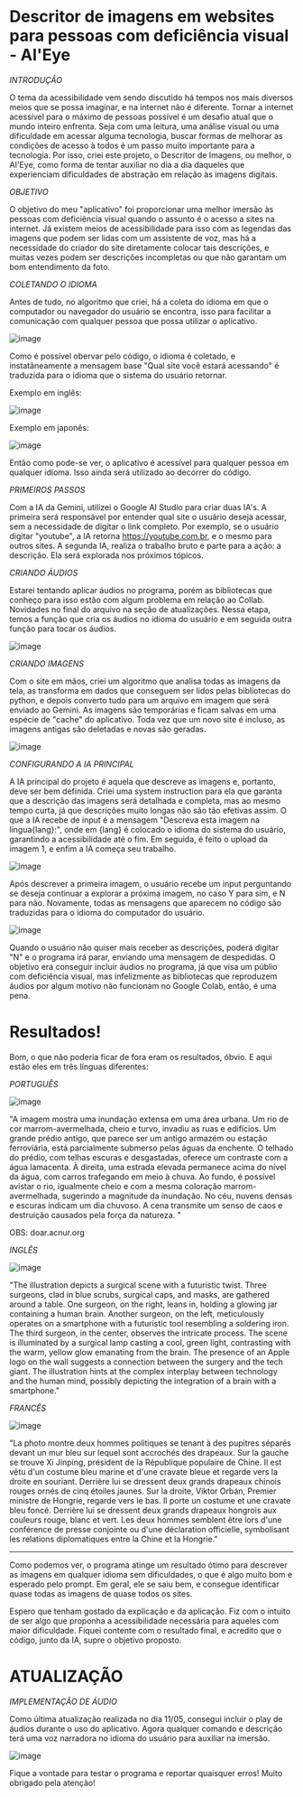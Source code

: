 # Descritor de imagens em websites para pessoas com deficiência visual - AI'Eye

*INTRODUÇÂO*

O tema da acessibilidade vem sendo discutido há tempos nos mais diversos meios que se possa imaginar, e na internet não é diferente. Tornar a internet acessível para o máximo de pessoas possível é um desafio atual que o mundo inteiro enfrenta. Seja com uma leitura, uma análise visual ou uma dificuldade em acessar alguma tecnologia, buscar formas de melhorar as condições de acesso à todos é um passo muito importante para a tecnologia. Por isso, criei este projeto, o Descritor de Imagens, ou melhor, o AI'Eye, como forma de tentar auxiliar no dia a dia daqueles que experienciam dificuldades de abstração em relação às imagens digitais.

*OBJETIVO*

O objetivo do meu "aplicativo" foi proporcionar uma melhor imersão às pessoas com deficiência visual quando o assunto é o acesso a sites na internet.
Já existem meios de acessibilidade para isso com as legendas das imagens que podem ser lidas com um assistente de voz, mas há a necessidade do criador do site diretamente colocar tais descrições, e muitas vezes podem ser descrições incompletas ou que não garantam um bom entendimento da foto.

*COLETANDO O IDIOMA*

Antes de tudo, no algoritmo que criei, há a coleta do idioma em que o computador ou navegador do usuário se encontra, isso para facilitar a comunicação com qualquer pessoa que possa utilizar o aplicativo.

![image](https://github.com/GuiifCorso/Alura-Gemini/assets/72671487/31a3ac78-b1fe-4569-ac97-79c527840157)

Como é possível obervar pelo código, o idioma é coletado, e instatâneamente a mensagem base "Qual site você estará acessando" é traduzida para o idioma que o sistema do usuário retornar.

Exemplo em inglês:

![image](https://github.com/GuiifCorso/Alura-Gemini/assets/72671487/e5a726ca-2ad4-41c5-a22d-f4aa816ef4b1)

Exemplo em japonês:

![image](https://github.com/GuiifCorso/Alura-Gemini/assets/72671487/fb219b3f-300f-4c72-abbc-641f625c44e2)

Então como pode-se ver, o aplicativo é acessível para qualquer pessoa em qualquer idioma. Isso ainda será utilizado ao decorrer do código.

*PRIMEIROS PASSOS*

Com a IA da Gemini, utilizei o Google AI Studio para criar duas IA's. A primeira será responsável por entender qual site o usuário deseja acessar, sem a necessidade de digitar o link completo. Por exemplo, se o usuário digitar "youtube", a IA retorna https://youtube.com.br, e o mesmo para outros sites.
A segunda IA, realiza o trabalho bruto e parte para a ação: a descrição. Ela será explorada nos próximos tópicos.

*CRIANDO ÁUDIOS*

Estarei tentando aplicar áudios no programa, porém as bibliotecas que conheço para isso estão com algum problema em relação ao Collab. Novidades no final do arquivo na seção de atualizações.
Nessa etapa, temos a função que cria os áudios no idioma do usuário e em seguida outra função para tocar os áudios.

![image](https://github.com/GuiifCorso/Alura-Gemini/assets/72671487/3c5c4516-21d2-4dee-9262-46e07edf3900)

*CRIANDO IMAGENS*

Com o site em mãos, criei um algoritmo que analisa todas as imagens da tela, as transforma em dados que conseguem ser lidos pelas bibliotecas do python, e depois converto tudo para um arquivo em imagem que será enviado ao Gemini. As imagens são temporárias e ficam salvas em uma espécie de "cache" do aplicativo. Toda vez que um novo site é incluso, as imagens antigas são deletadas e novas são geradas.

![image](https://github.com/GuiifCorso/Alura-Gemini/assets/72671487/ead90a2f-f4ba-41e5-8f27-cc03501e0954)

*CONFIGURANDO A IA PRINCIPAL*

A IA principal do projeto é aquela que descreve as imagens e, portanto, deve ser bem definida. Criei uma system instruction para ela que garanta que a descrição das imagens será detalhada e completa, mas ao mesmo tempo curta, já que descrições muito longas não são tão efetivas assim.
O que a IA recebe de input é a mensagem "Descreva esta imagem na língua{lang}:", onde em {lang} é colocado o idioma do sistema do usuário, garantindo a acessibilidade até o fim. Em seguida, é feito o upload da imagem 1, e enfim a IA começa seu trabalho.

![image](https://github.com/GuiifCorso/Alura-Gemini/assets/72671487/103573a4-0f38-474e-b6f6-09d5354431e2)

Após descrever a primeira imagem, o usuário recebe um input perguntando se deseja continuar a explorar a próxima imagem, no caso Y para sim, e N para não. Novamente, todas as mensagens que aparecem no código são traduzidas para o idioma do computador do usuário.

![image](https://github.com/GuiifCorso/Alura-Gemini/assets/72671487/25095638-6be3-469d-9386-18991aa744d6)

Quando o usuário não quiser mais receber as descrições, poderá digitar "N" e o programa irá parar, enviando uma mensagem de despedidas.
O objetivo era conseguir incluir áudios no programa, já que visa um públio com deficiência visual, mas infelizmente as bibliotecas que reproduzem áudios por algum motivo não funcionam no Google Colab, então, é uma pena.

# Resultados!

Bom, o que não poderia ficar de fora eram os resultados, óbvio. E aqui estão eles em três línguas diferentes:

*PORTUGUÊS*

![image](https://github.com/GuiifCorso/Alura-Gemini/assets/72671487/1002ca60-6e7e-44c3-b152-9dfe5c9a2cdc)

"A imagem mostra uma inundação extensa em uma área urbana. Um rio de cor marrom-avermelhada, cheio e turvo, invadiu as ruas e edifícios. Um grande prédio antigo, que parece ser um antigo armazém ou estação ferroviária, está parcialmente submerso pelas águas da enchente. O telhado do prédio, com telhas escuras e desgastadas, oferece um contraste com a água lamacenta.  À direita, uma estrada elevada permanece acima do nível da água, com carros trafegando em meio à chuva. Ao fundo, é possível avistar o rio, igualmente cheio e com a mesma coloração marrom-avermelhada, sugerindo a magnitude da inundação. No céu, nuvens densas e escuras indicam um dia chuvoso. A cena transmite um senso de caos e destruição causados pela força da natureza. "

OBS: doar.acnur.org

*INGLÊS*

![image](https://github.com/GuiifCorso/Alura-Gemini/assets/72671487/def3e783-e774-4c6e-a0af-3e4ee5f41915)

"The illustration depicts a surgical scene with a futuristic twist. Three surgeons, clad in blue scrubs, surgical caps, and masks, are gathered around a table. One surgeon, on the right, leans in, holding a glowing jar containing a human brain. Another surgeon, on the left, meticulously operates on a smartphone with a futuristic tool resembling a soldering iron. The third surgeon, in the center, observes the intricate process. The scene is illuminated by a surgical lamp casting a cool, green light, contrasting with the warm, yellow glow emanating from the brain. The presence of an Apple logo on the wall suggests a connection between the surgery and the tech giant.  The illustration hints at the complex interplay between technology and the human mind, possibly depicting the integration of a brain with a smartphone."

*FRANCÊS*

![image](https://github.com/GuiifCorso/Alura-Gemini/assets/72671487/f47aa3ac-5d2c-405e-9014-ba3e1c2ad716)

"La photo montre deux hommes politiques se tenant à des pupitres séparés devant un mur bleu sur lequel sont accrochés des drapeaux. Sur la gauche se trouve Xi Jinping, président de la République populaire de Chine. Il est vêtu d'un costume bleu marine et d'une cravate bleue et regarde vers la droite en souriant. Derrière lui se dressent deux grands drapeaux chinois rouges ornés de cinq étoiles jaunes. Sur la droite, Viktor Orbán, Premier ministre de Hongrie, regarde vers le bas. Il porte un costume et une cravate bleu foncé. Derrière lui se dressent deux grands drapeaux hongrois aux couleurs rouge, blanc et vert. Les deux hommes semblent être lors d'une conférence de presse conjointe ou d'une déclaration officielle, symbolisant les relations diplomatiques entre la Chine et la Hongrie."


-----------------------------------------------------------------------------------------------------------------------------------------------------------


Como podemos ver, o programa atinge um resultado ótimo para descrever as imagens em qualquer idioma sem dificuldades, o que é algo muito bom e esperado pelo prompt. Em geral, ele se saiu bem, e consegue identificar quase todas as imagens de quase todos os sites.

Espero que tenham gostado da explicação e da aplicação. Fiz com o intuito de ser algo que proponha a acessibilidade necessária para aqueles com maior dificuldade. Fiquei contente com o resultado final, e acredito que o código, junto da IA, supre o objetivo proposto.


# ATUALIZAÇÃO

*IMPLEMENTAÇÃO DE ÁUDIO*

Como última atualização realizada no dia 11/05, consegui incluir o play de áudios durante o uso do aplicativo. Agora qualquer comando e descrição terá uma voz narradora no idioma do usuário para auxiliar na imersão.

![image](https://github.com/GuiifCorso/Alura-Gemini/assets/72671487/674e9f14-a54b-4324-89ff-0d9ba9ec96df)

Fique a vontade para testar o programa e reportar quaisquer erros!
Muito obrigado pela atenção!
